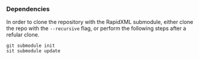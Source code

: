 ### Dependencies
In order to clone the repository with the RapidXML submodule, either clone the
repo with the `--recursive` flag, or perform the following steps after a refular
clone.

```
git submodule init
sit submodule update
```
